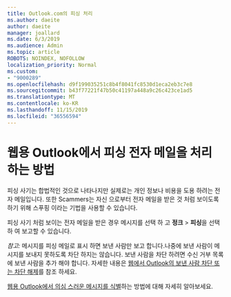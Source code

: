 ```yaml
---
title: Outlook.com의 피싱 처리
ms.author: daeite
author: daeite
manager: joallard
ms.date: 6/3/2019
ms.audience: Admin
ms.topic: article
ROBOTS: NOINDEX, NOFOLLOW
localization_priority: Normal
ms.custom:
- "9000289"
ms.openlocfilehash: d9f199035251c8b4f8041fc8530d1eca2eb3c7e8
ms.sourcegitcommit: b43f77221f47b50c41197a448a9c26c423ce1ad5
ms.translationtype: MT
ms.contentlocale: ko-KR
ms.lasthandoff: 11/15/2019
ms.locfileid: "36556594"
---
```

# <a name="how-to-deal-with-a-phishing-email-in-outlook-on-the-web"></a>웹용 Outlook에서 피싱 전자 메일을 처리 하는 방법

피싱 사기는 합법적인 것으로 나타나지만 실제로는 개인 정보나 비용을 도용 하려는 전자 메일입니다. 또한 Scammers는 자신 으로부터 전자 메일을 받은 것 처럼 보이도록 하기 위해 스푸핑 이라는 기법을 사용할 수 있습니다.

피싱 사기 처럼 보이는 전자 메일을 받은 경우 메시지를 선택 하 고 **정크** > **피싱**을 선택 하 여 보고할 수 있습니다.

*참고:* 메시지를 피싱 메일로 표시 하면 보낸 사람만 보고 합니다.나중에 보낸 사람이 메시지를 보내지 못하도록 차단 하지는 않습니다. 보낸 사람을 차단 하려면 수신 거부 목록에 보낸 사람을 추가 해야 합니다. 자세한 내용은 [웹에서 Outlook의 보낸 사람 차단 또는 차단 해제](https://support.office.com/article/9bf812d4-6995-4d19-901a-76d6e26939b0)를 참조 하세요.

[웹용 Outlook에서 의심 스러운 메시지를 식별](https://support.office.com/article/3d44102b-6ce3-4f7c-a359-b623bec82206)하는 방법에 대해 자세히 알아보세요.